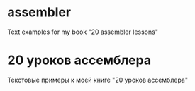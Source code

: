 # assembler
Text examples for my book "20 assembler lessons"

# 20 уроков ассемблера
Текстовые примеры к моей книге "20 уроков ассемблера"
